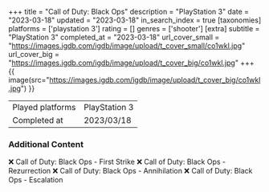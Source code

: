 +++
title = "Call of Duty: Black Ops"
description = "PlayStation 3"
date = "2023-03-18"
updated = "2023-03-18"
in_search_index = true
[taxonomies]
platforms = ['playstation 3']
rating = []
genres = ['shooter']
[extra]
subtitle = "PlayStation 3"
completed_at = "2023-03-18"
url_cover_small = "https://images.igdb.com/igdb/image/upload/t_cover_small/co1wkl.jpg"
url_cover_big = "https://images.igdb.com/igdb/image/upload/t_cover_big/co1wkl.jpg"
+++
{{ image(src="https://images.igdb.com/igdb/image/upload/t_cover_big/co1wkl.jpg") }}

|              |            |
| ------------ | ---------- |
| Played platforms    | PlayStation 3 |
| Completed at | 2023/03/18 |



### Additional Content


❌ Call of Duty: Black Ops - First Strike
❌ Call of Duty: Black Ops - Rezurrection
❌ Call of Duty: Black Ops - Annihilation
❌ Call of Duty: Black Ops - Escalation